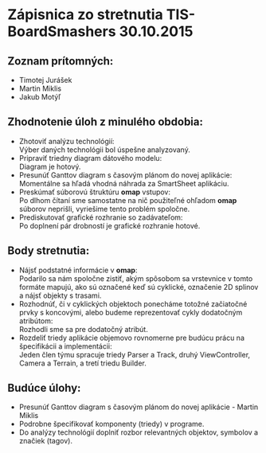 # Zápisnica zo stretnutia TIS-BoardSmashers 30.10.2015
## Zoznam prítomných:
* Timotej Jurášek
* Martin Miklis
* Jakub Motýľ

## Zhodnotenie úloh z minulého obdobia:
* Zhotoviť analýzu technológií:  
Výber daných technológii bol úspešne analyzovaný.
* Pripraviť triedny diagram dátového modelu:  
Diagram je hotový.
* Presunúť Ganttov diagram s časovým plánom do novej aplikácie:  
Momentálne sa hľadá vhodná náhrada za SmartSheet aplikáciu.
* Preskúmať súborovú štruktúru **omap** vstupov:  
Po dlhom čítaní sme samostatne na nič použiteľné ohľadom **omap** súborov neprišli, vyriešime tento problém spoločne.
* Prediskutovať grafické rozhranie so zadávateľom:  
Po doplnení pár drobností je grafické rozhranie hotové.

## Body stretnutia:
* Nájsť podstatné informácie v **omap**:  
Podarilo sa nám spoločne zistiť, akým spôsobom sa vrstevnice v tomto formáte mapujú, ako sú označené keď sú cyklické, označenie 2D splinov a nájsť objekty s trasami.
* Rozhodnúť, či v cyklických objektoch ponecháme totožné začiatočné prvky s koncovými, alebo budeme reprezentovať cykly dodatočným atribútom:  
Rozhodli sme sa pre dodatočný atribút.
* Rozdeliť triedy aplikácie objemovo rovnomerne pre budúcu prácu na špecifikácii a implementácii:  
Jeden člen týmu spracuje triedy Parser a Track, druhý ViewController, Camera a Terrain, a tretí triedu Builder.

## Budúce úlohy:
* Presunúť Ganttov diagram s časovým plánom do novej aplikácie - Martin Miklis
* Podrobne špecifikovať komponenty (triedy) v programe.
* Do analýzy technológií doplniť rozbor relevantných objektov, symbolov a značiek (tagov).
